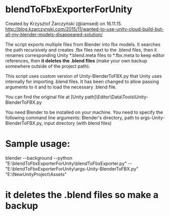 # blendToFbxExporterForUnity

Created by Krzysztof Żarczyński (@iamsed) on 16.11.15.
http://blog.kzarczynski.com/2015/11/wanted-to-use-unity-cloud-build-but-all-my-blender-models-disappeared-solution/

The script exports multiple files from Blender into fbx models. 
It searches the path recursively and creates .fbx files next to the .blend files, then it renames corresponding Unity *.blend.meta files to *.fbx.meta to keep editor references, then <b>it deletes the .blend files</b> (make your own backup somewhere outside of the project path).

This script uses custom version of Unity-BlenderToFBX.py that Unity uses internally for importing .blend files. It has been changed to allow passing arguments to it and to load the necessary .blend file.

You can find the original file at [Unity path]\Editor\Data\Tools\Unity-BlenderToFBX.py

You need Blender to be installed on your machine. 
You need to specify the following command line arguments: 
Blender's directory, path to args-Unity-BlenderToFBX.py, input directory (with blend files) 

# Sample usage:

blender --background --python "E:\blendToFbxExporterForUnity\blendToFbxExporter.py" -- "E:\blendToFbxExporterForUnity\args-Unity-BlenderToFBX.py" "E:\NewUnityProject\Assets"	

# it deletes the .blend files so make a backup